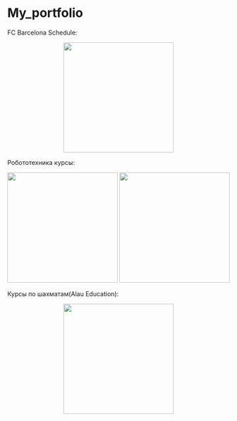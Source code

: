 # My_portfolio


FC Barcelona Schedule:
<p align="center">
  <img src="https://github.com/user-attachments/assets/9897fabf-1a02-48d0-9699-a565c4f9de66" width="250">
</p>

Робототехника курсы:
<p align="center">
  <img src="https://github.com/user-attachments/assets/f03feab3-b076-44e1-bc10-668d87af193f" width="250">
  <img src="https://github.com/user-attachments/assets/06d21653-7793-40d7-ad9e-bf54d41a31bd" width="250">
</p>

Курсы по шахматам(Alau Education):
<p align="center">
  <img src="https://github.com/user-attachments/assets/9897fabf-1a02-48d0-9699-a565c4f9de66" width="250">
</p>
